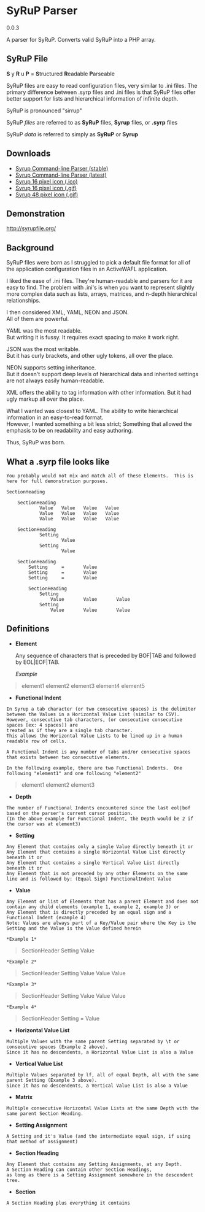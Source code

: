 SyRuP Parser
===========
0.0.3

A parser for SyRuP.
Converts valid SyRuP into a PHP array.

SyRuP File
-----------

**S** y **R** u **P** = 
**S**tructured **R**eadable **P**arseable

SyRuP files are easy to read configuration files, very similar to .ini files.
The primary difference between .syrp files and .ini files is that SyRuP files offer better support for lists and hierarchical information of infinite depth.

SyRuP is pronounced "sirrup"

SyRuP *files* are referred to as 
**SyRuP** files,
**Syrup** files, or
**.syrp** files

SyRuP *data* is referred to simply as 
**SyRuP** or **Syrup**

Downloads
-------------
+ [Syrup Command-line Parser (stable)](http://syrupfile.org/Downloads/syrup.phar)
+ [Syrup Command-line Parser (latest)](http://syrupfile.org/Downloads/syrup.latest.phar)
+ [Syrup 16 pixel icon (.ico)](http://syrupfile.org/Downloads/Icons/text-x-syrp.ico)
+ [Syrup 16 pixel icon (.gif)](http://syrupfile.org/Downloads/Icons/text-x-syrp-16.gif)
+ [Syrup 48 pixel icon (.gif)](http://syrupfile.org/Downloads/Icons/text-x-syrp-48.gif)

Demonstration
-------------
http://syrupfile.org/

Background
-----------

SyRuP files were born as I struggled to pick a default file format for all of the application configuration files in an ActiveWAFL application.

I liked the ease of .ini files.  They're human-readable and parsers for it are easy to find.
The problem with .ini's is when you want to represent slightly more complex data such as lists, arrays, matrices, and n-depth hierarchical relationships.

I then considered XML, YAML, NEON and JSON.  
All of them are powerful.  

YAML was the most readable.  
But writing it is fussy.  It requires exact spacing to make it work right.

JSON was the most writable.  
But it has curly brackets, and other ugly tokens, all over the place.

NEON supports setting inheritance.  
But it doesn't support deep levels of hierarchical data and inherited settings are not always easily human-readable.

XML offers the ability to tag information with other information.
But it had ugly markup all over the place.

What I wanted was closest to YAML.  The ability to write hierarchical information in an easy-to-read format.  
However, I wanted something a bit less strict; Something that allowed the emphasis to be on readability and easy authoring.

Thus, SyRuP was born.

What a .syrp file looks like
-----------


>
	You probably would not mix and match all of these Elements.  This is here for full demonstration purposes.
	
	SectionHeading

		SectionHeading
				Value	Value	Value	Value
				Value	Value	Value	Value
				Value	Value	Value	Value

		SectionHeading
				Setting
						Value
				Setting
						Value

		SectionHeading
			Setting		=		Value
			Setting		=		Value
			Setting		=		Value

			SectionHeading
				Setting
					Value		Value		Value
				Setting
					Value		Value		Value


Definitions
-----------

+	**Element**

	Any sequence of characters that is preceded by BOF|TAB and followed by EOL|EOF|TAB.

	*Example*
>	element1		element2	element3
	element4		element5

+    **Functional Indent**

	In Syrup a tab character (or two consecutive spaces) is the delimiter between the Values in a Horizontal Value List (similar to CSV).
	However, consecutive tab characters, (or consecutive consecutive spaces [ex: 4 spaces]) are 
	treated as if they are a single tab character.
	This allows the Horizontal Value Lists to be lined up in a human readable row of cells.

	A Functional Indent is any number of tabs and/or consecutive spaces that exists between two consecutive elements.

	In the following example, there are two Functional Indents.  One following "element1" and one following "element2"
>	element1				element2						element3

+    **Depth**

	The number of Functional Indents encountered since the last eol|bof based on the parser's current cursor position.
	(In the above example for Functional Indent, the Depth would be 2 if the cursor was at element3)

+    **Setting**

	Any Element that contains only a single Value directly beneath it or
	Any Element that contains a single Horizontal Value List directly beneath it or
	Any Element that contains a single Vertical Value List directly beneath it or
	Any Element that is not preceded by any other Elements on the same line and is followed by: (Equal Sign) FunctionalIndent Value

+    **Value**

	Any Element or list of Elements that has a parent Element and does not contain any child elements (example 1, example 2, example 3) or 
	Any Element that is directly preceded by an equal sign and a Functional Indent (example 4) 
	Note: Values are always part of a Key/Value pair where the Key is the Setting and the Value is the Value defined herein

	*Example 1*
>	SectionHeader 
		  Setting
			  Value

	*Example 2*
>	SectionHeader
		  Setting
			  Value	Value	Value

	*Example 3* 
>	SectionHeader
		  Setting
			  Value
			  Value
			  Value

	*Example 4* 
>	SectionHeader
		  Setting		=	Value

+    **Horizontal Value List**

	Multiple Values with the same parent Setting separated by \t or consecutive spaces (Example 2 above).
	Since it has no descendents, a Horizontal Value List is also a Value

+    **Vertical Value List**

	Multiple Values separated by lf, all of equal Depth, all with the same parent Setting (Example 3 above).
	Since it has no descendents, a Vertical Value List is also a Value

+    **Matrix**

	Multiple consecutive Horizontal Value Lists at the same Depth with the same parent Section Heading.

+    **Setting Assignment**

	A Setting and it's Value (and the intermediate equal sign, if using that method of assignment)

+    **Section Heading**

	Any Element that contains any Setting Assignments, at any Depth.
	A Section Heading can contain other Section Headings, 
	as long as there is a Setting Assignment somewhere in the descendent tree.

+    **Section**

	A Section Heading plus everything it contains